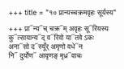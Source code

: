 +++
title = "१० प्रान्यच्चक्रमवृहः सूर्यस्य"

+++
प्रा᳓न्य᳓च् चक्र᳓म् अवृहः सू᳓रियस्य  
कु᳓त्सायान्य᳓द् व᳓रिवो या᳓तवे ऽकः  
अना᳓सो द᳓स्यूँर् अमृणो वधे᳓न  
नि᳓ दुर्योण᳓ आवृणङ् मृध्र᳓वाचः